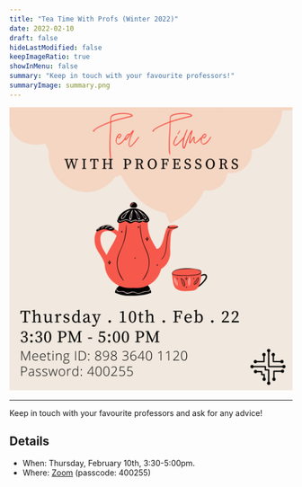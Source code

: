 ```yaml
---
title: "Tea Time With Profs (Winter 2022)"
date: 2022-02-10
draft: false
hideLastModified: false
keepImageRatio: true
showInMenu: false
summary: "Keep in touch with your favourite professors!"
summaryImage: summary.png
---
```


![Tea Time with Profs](square.png)

---

Keep in touch with your favourite professors and ask for any advice!

## Details

- When: Thursday, February 10th, 3:30-5:00pm.
- Where: [Zoom](https://utoronto.zoom.us/j/89836401120) (passcode: 400255)

